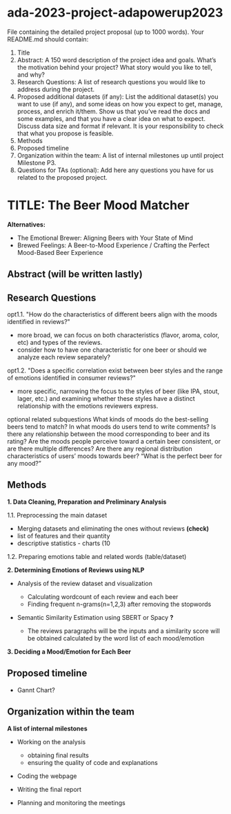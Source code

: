 # ada-2023-project-adapowerup2023

File containing the detailed project proposal (up to 1000 words). Your README.md should contain:

1. Title
2. Abstract: A 150 word description of the project idea and goals. What’s the motivation behind your project? What story would you like to tell, and why?
3. Research Questions: A list of research questions you would like to address during the project.
4. Proposed additional datasets (if any): List the additional dataset(s) you want to use (if any), and some ideas on how you expect to get, manage, process, and enrich it/them. Show us that you’ve read the docs and some examples, and that you have a clear idea on what to expect. Discuss data size and format if relevant. It is your responsibility to check that what you propose is feasible.
5. Methods
6. Proposed timeline
7. Organization within the team: A list of internal milestones up until project Milestone P3.
8. Questions for TAs (optional): Add here any questions you have for us related to the proposed project.

# TITLE: The Beer Mood Matcher
**Alternatives:** 
* The Emotional Brewer: Aligning Beers with Your State of Mind
* Brewed Feelings: A Beer-to-Mood Experience / Crafting the Perfect Mood-Based Beer Experience

## Abstract (will be written lastly)

## Research Questions
opt1.1. "How do the characteristics of different beers align with the moods identified in reviews?"
- more broad, we can focus on both characteristics (flavor, aroma, color, etc) and types of the reviews.
- consider how to have one characteristic for one beer or should we analyze each review separately?
  
opt1.2. "Does a specific correlation exist between beer styles and the range of emotions identified in consumer reviews?"
- more specific, narrowing the focus to the styles of beer (like IPA, stout, lager, etc.) and examining whether these styles have a distinct relationship with the emotions reviewers express.

optional related subquestions
What kinds of moods do the best-selling beers tend to match?
In what moods do users tend to write comments?
Is there any relationship between the mood corresponding to beer and its rating?
Are the moods people perceive toward a certain beer consistent, or are there multiple differences?
Are there any regional distribution characteristics of users’ moods towards beer?
“What is the perfect beer for any mood?”


## Methods

**1. Data Cleaning, Preparation and Preliminary Analysis**

1.1. Preprocessing the main dataset
* Merging datasets and eliminating the ones without reviews **(check)**
* list of features and their quantity
* descriptive statistics - charts (10 

1.2. Preparing emotions table and related words (table/dataset)


**2. Determining Emotions of Reviews using NLP**


* Analysis of the review dataset and visualization
   - Calculating wordcount of each review and each beer
   - Finding frequent n-grams(n=1,2,3) after removing the stopwords
     
* Semantic Similarity Estimation using SBERT or Spacy **?**
  - The reviews paragraphs will be the inputs and a similarity score will be obtained calculated by the word list of each mood/emotion


**3. Deciding a Mood/Emotion for Each Beer**


## Proposed timeline
* Gannt Chart?
  
## Organization within the team
**A list of internal milestones**
+ Working on the analysis
  - obtaining final results
  - ensuring the quality of code and explanations
+ Coding the webpage
+ Writing the final report

+ Planning and monitoring the meetings
